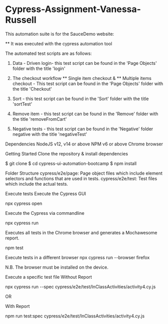 # Cypress-Assignment-Vanessa-Russell

This automation suite is for the SauceDemo website:

** It was executed with the cypress automation tool

The automated test scripts are as follows:

1. Data - Driven login- this test script can be found in the 'Page Objects' folder with the title 'login'

2. The checkout workflow ** Single item checkout & ** Multiple items checkout - This test script can be found in the 'Page Objects' folder with the title 'Checkout'

3. Sort - this test script can be found in the 'Sort' folder with the title 'sortTest'

4. Remove item - this test script can be found in the 'Remove' folder with the title 'removeFromCart'

5. Negative tests - this test script can be found in the 'Negative' folder negative with the title 'negativeTest'


Dependencies NodeJS v12,
v14 or above NPM v6 or above Chrome browser 

Getting Started Clone the repository & install dependencies

$ git clone 
$ cd cypress-ui-automation-bootcamp $ 
npm install 

Folder Structure 
cypress/e2e/page: Page object files which include element selectors and functions that are used in tests.
cypress/e2e/test: Test files which include the actual tests.

Execute tests Execute the Cypress GUI

npx cypress open

Execute the Cypress via commandline

npx cypress run

Executes all tests in the Chrome browser and generates a Mochawesome report.

npm test

Execute tests in a different browser npx cypress run --browser firefox

N.B. The browser must be installed on the device.

Execute a specific test file Without Report

npx cypress run --spec cypress/e2e/test/InClassActivities/activity4.cy.js

OR

With Report

npm run test:spec cypress/e2e/test/InClassActivities/activity4.cy.js
